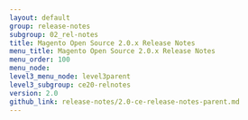 ```yaml
---
layout: default
group: release-notes
subgroup: 02_rel-notes
title: Magento Open Source 2.0.x Release Notes
menu_title: Magento Open Source 2.0.x Release Notes
menu_order: 100
menu_node:
level3_menu_node: level3parent
level3_subgroup: ce20-relnotes
version: 2.0
github_link: release-notes/2.0-ce-release-notes-parent.md
---
```

